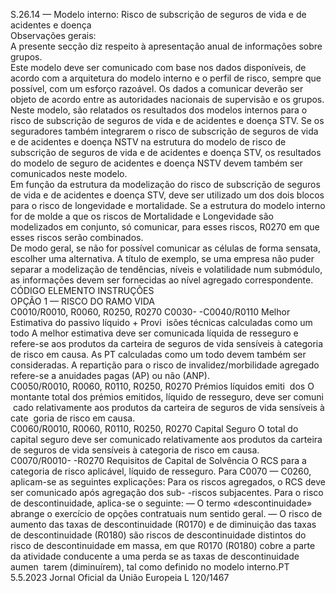  
S.26.14 — Modelo interno: Risco de subscrição de seguros de vida e de acidentes e doença  
Observações gerais:  
A presente secção diz respeito à apresentação anual de informações sobre grupos.  
Este modelo deve ser comunicado com base nos dados disponíveis, de acordo com a arquitetura do modelo interno e o 
perfil de risco, sempre que possível, com um esforço razoável. Os dados a comunicar deverão ser objeto de acordo entre 
as autoridades nacionais de supervisão e os grupos.  
Neste modelo, são relatados os resultados dos modelos internos para o risco de subscrição de seguros de vida e de 
acidentes e doença STV. Se os seguradores também integrarem o risco de subscrição de seguros de vida e de acidentes e 
doença NSTV na estrutura do modelo de risco de subscrição de seguros de vida e de acidentes e doença STV, os 
resultados do modelo de seguro de acidentes e doença NSTV devem também ser comunicados neste modelo.  
Em função da estrutura da modelização do risco de subscrição de seguros de vida e de acidentes e doença STV, deve ser 
utilizado um dos dois blocos para o risco de longevidade e mortalidade. Se a estrutura do modelo interno for de molde 
a que os riscos de Mortalidade e Longevidade são modelizados em conjunto, só comunicar, para esses riscos, R0270 em 
que esses riscos serão combinados.  
De modo geral, se não for possível comunicar as células de forma sensata, escolher uma alternativa. A título de 
exemplo, se uma empresa não puder separar a modelização de tendências, níveis e volatilidade num submódulo, as 
informações devem ser fornecidas ao nível agregado correspondente.  
CÓDIGO  ELEMENTO  INSTRUÇÕES  
OPÇÃO 1 — RISCO DO RAMO VIDA  
C0010/R0010, 
R0060, R0250, 
R0270 
C0030- 
-C0040/R0110  Melhor Estimativa do 
passivo líquido + Provi ­
isões técnicas calculadas 
como um todo  A melhor estimativa deve ser comunicada líquida de resseguro e refere-se aos 
produtos da carteira de seguros de vida sensíveis à categoria de risco em causa. 
As PT calculadas como um todo devem também ser consideradas. 
A repartição para o risco de invalidez/morbilidade agregado refere-se a anuidades 
pagas (AP) ou não (ANP).  
C0050/R0010, 
R0060, R0110, 
R0250, R0270  Prémios líquidos emiti ­
dos  O montante total dos prémios emitidos, líquido de resseguro, deve ser comuni ­
cado relativamente aos produtos da carteira de seguros de vida sensíveis à cate ­
goria de risco em causa.  
C0060/R0010, 
R0060, R0110, 
R0250, R0270  Capital Seguro  O total do capital seguro deve ser comunicado relativamente aos produtos da 
carteira de seguros de vida sensíveis à categoria de risco em causa.  
C0070/R0010- 
-R0270  Requisitos de Capital de 
Solvência  O RCS para a categoria de risco aplicável, líquido de resseguro. 
Para C0070 — C0260, aplicam-se as seguintes explicações: 
Para os riscos agregados, o RCS deve ser comunicado após agregação dos sub- 
-riscos subjacentes. 
Para o risco de descontinuidade, aplica-se o seguinte: 
— O termo «descontinuidade» abrange o exercício de opções contratuais num 
sentido geral. 
— O risco de aumento das taxas de descontinuidade (R0170) e de diminuição 
das taxas de descontinuidade (R0180) são riscos de descontinuidade distintos 
do risco de descontinuidade em massa, em que R0170 (R0180) cobre a parte 
da atividade conducente a uma perda se as taxas de descontinuidade aumen ­
tarem (diminuírem), tal como definido no modelo interno.PT  5.5.2023 Jornal Oficial da União Europeia L 120/1467